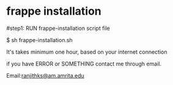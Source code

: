 # frappe installation
#step1:
RUN frappe-installation script file

$ sh frappe-installation.sh

It's takes minimum one hour, based on your internet connection

if you have ERROR or SOMETHING contact me through email.

Email:ranjithks@am.amrita.edu
